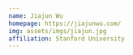 ```yaml
---
name: Jiajun Wu
homepage: https://jiajunwu.com/
img: assets/imgs/jiajun.jpg
affiliation: Stanford University
---
```

